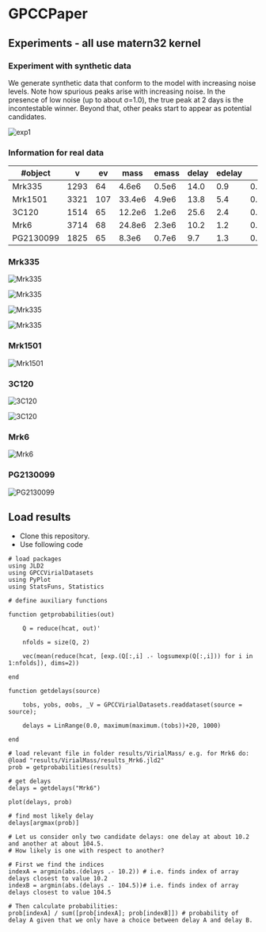 # GPCCPaper


## Experiments - all use matern32 kernel

### Experiment with synthetic data

We generate synthetic data  that conform to the model with increasing noise levels. Note how spurious peaks arise with increasing noise. In the presence of low noise (up to about σ=1.0), the true peak at 2 days is the incontestable winner. Beyond that, other peaks start to appear as potential candidates.

![exp1](results/Synthetic/exp1_results.svg)


### Information for real data

#object   | v   |  ev |  mass | emass |  delay|edelay | z     |
| ------- | --- | --- | ----- | ----- | ----- | ----- | ----- |
Mrk335	  |1293 | 64  | 4.6e6 | 0.5e6 | 14.0  |  0.9  | 0.0258| 
Mrk1501   |3321 | 107 | 33.4e6| 4.9e6 | 13.8  |  5.4  | 0.0893|
3C120     |1514 | 65  | 12.2e6| 1.2e6 | 25.6  |  2.4  | 0.0330|
Mrk6      |3714 | 68  | 24.8e6| 2.3e6 | 10.2  |  1.2  | 0.0188|
PG2130099 |1825 | 65  | 8.3e6 | 0.7e6 | 9.7   |  1.3  | 0.0630|


### Mrk335

![Mrk335](results/Virial/Mrk335_delays.png)

![Mrk335](results/Virial/Mrk335_align_13.15.png)

![Mrk335](results/Virial/Mrk335_align_85.42.png)

![Mrk335](results/Virial/Mrk335_align_104.7.png)


### Mrk1501

![Mrk1501](results/VirialMass/Mrk1501_results.svg)

### 3C120

![3C120](results/Virial/3C120_delays.png)

![3C120](results/Virial/3C120_align_23.39.png)

### Mrk6

![Mrk6](results/VirialMass/Mrk6_results.svg)

### PG2130099

![PG2130099](results/VirialMass/PG2130099_results.svg)

## Load results

- Clone this repository.
- Use following code

```
# load packages
using JLD2
using GPCCVirialDatasets
using PyPlot
using StatsFuns, Statistics

# define auxiliary functions

function getprobabilities(out)

    Q = reduce(hcat, out)'

    nfolds = size(Q, 2)

    vec(mean(reduce(hcat, [exp.(Q[:,i] .- logsumexp(Q[:,i])) for i in 1:nfolds]), dims=2))

end

function getdelays(source)
    
    tobs, yobs, σobs, _V = GPCCVirialDatasets.readdataset(source = source);

    delays = LinRange(0.0, maximum(maximum.(tobs))+20, 1000)
    
end

# load relevant file in folder results/VirialMass/ e.g. for Mrk6 do:
@load "results/VirialMass/results_Mrk6.jld2"
prob = getprobabilities(results)

# get delays
delays = getdelays("Mrk6")

plot(delays, prob)

# find most likely delay
delays[argmax(prob)]

# Let us consider only two candidate delays: one delay at about 10.2 and another at about 104.5.
# How likely is one with respect to another?

# First we find the indices
indexA = argmin(abs.(delays .- 10.2)) # i.e. finds index of array delays closest to value 10.2
indexB = argmin(abs.(delays .- 104.5))# i.e. finds index of array delays closest to value 104.5

# Then calculate probabilities:
prob[indexA] / sum([prob[indexA]; prob[indexB]]) # probability of delay A given that we only have a choice between delay A and delay B.

```


